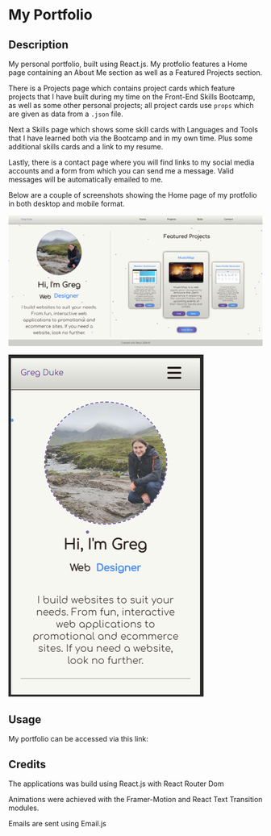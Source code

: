 # My Portfolio

## Description

My personal portfolio, built using React.js. My protfolio features a Home page containing an About Me section as well as a Featured Projects section.

There is a Projects page which contains project cards which feature projects that I have built during my time on the Front-End Skills Bootcamp, as well as some other personal projects; all project cards use `props` which are given as data from a `.json` file.

Next a Skills page which shows some skill cards with Languages and Tools that I have learned both via the Bootcamp and in my own time. Plus some additional skills cards and a link to my resume.

Lastly, there is a contact page where you will find links to my social media accounts and a form from which you can send me a message. Valid messages will be automatically emailed to me.

Below are a couple of screenshots showing the Home page of my protfolio in both desktop and mobile format.

![Desktop](readme_assets/desktop.png)

![Mobile](readme_assets/mobile.png)

## Usage

My portfolio can be accessed via this link:

## Credits

The applications was build using React.js with React Router Dom

Animations were achieved with the Framer-Motion and React Text Transition modules.

Emails are sent using Email.js
